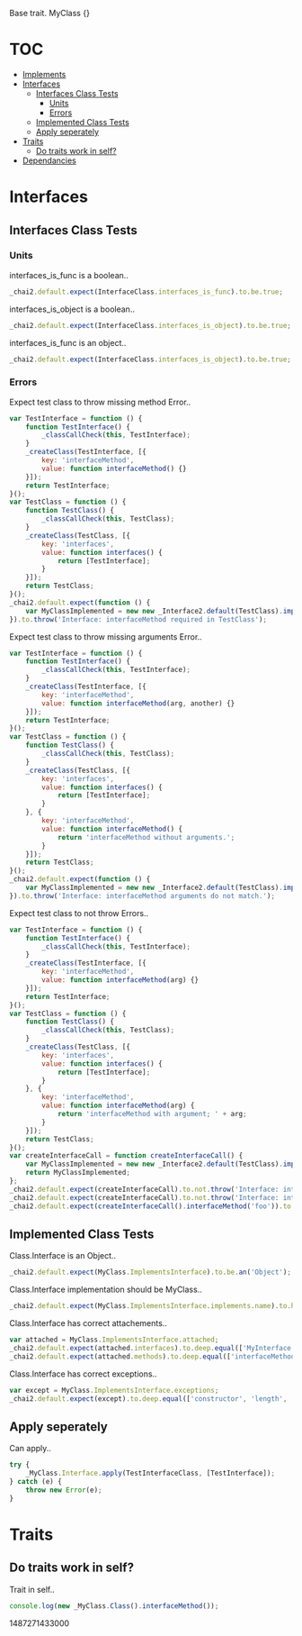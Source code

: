 Base trait.
MyClass {}
# TOC
   - [Implements](#implements)
   - [Interfaces](#interfaces)
     - [Interfaces Class Tests](#interfaces-interfaces-class-tests)
       - [Units](#interfaces-interfaces-class-tests-units)
       - [Errors](#interfaces-interfaces-class-tests-errors)
     - [Implemented Class Tests](#interfaces-implemented-class-tests)
     - [Apply seperately](#interfaces-apply-seperately)
   - [Traits](#traits)
     - [Do traits work in self?](#traits-do-traits-work-in-self)
   - [Dependancies](#dependancies)
<a name=""></a>
 
<a name="interfaces"></a>
# Interfaces
<a name="interfaces-interfaces-class-tests"></a>
## Interfaces Class Tests
<a name="interfaces-interfaces-class-tests-units"></a>
### Units
interfaces_is_func is a boolean..

```js
_chai2.default.expect(InterfaceClass.interfaces_is_func).to.be.true;
```

interfaces_is_object is a boolean..

```js
_chai2.default.expect(InterfaceClass.interfaces_is_object).to.be.true;
```

interfaces_is_func is an object..

```js
_chai2.default.expect(InterfaceClass.interfaces_is_object).to.be.true;
```

<a name="interfaces-interfaces-class-tests-errors"></a>
### Errors
Expect test class to throw missing method Error..

```js
var TestInterface = function () {
    function TestInterface() {
        _classCallCheck(this, TestInterface);
    }
    _createClass(TestInterface, [{
        key: 'interfaceMethod',
        value: function interfaceMethod() {}
    }]);
    return TestInterface;
}();
var TestClass = function () {
    function TestClass() {
        _classCallCheck(this, TestClass);
    }
    _createClass(TestClass, [{
        key: 'interfaces',
        value: function interfaces() {
            return [TestInterface];
        }
    }]);
    return TestClass;
}();
_chai2.default.expect(function () {
    var MyClassImplemented = new new _Interface2.default(TestClass).implements();
}).to.throw('Interface: interfaceMethod required in TestClass');
```

Expect test class to throw missing arguments Error..

```js
var TestInterface = function () {
    function TestInterface() {
        _classCallCheck(this, TestInterface);
    }
    _createClass(TestInterface, [{
        key: 'interfaceMethod',
        value: function interfaceMethod(arg, another) {}
    }]);
    return TestInterface;
}();
var TestClass = function () {
    function TestClass() {
        _classCallCheck(this, TestClass);
    }
    _createClass(TestClass, [{
        key: 'interfaces',
        value: function interfaces() {
            return [TestInterface];
        }
    }, {
        key: 'interfaceMethod',
        value: function interfaceMethod() {
            return 'interfaceMethod without arguments.';
        }
    }]);
    return TestClass;
}();
_chai2.default.expect(function () {
    var MyClassImplemented = new new _Interface2.default(TestClass).implements();
}).to.throw('Interface: interfaceMethod arguments do not match.');
```

Expect test class to not throw Errors..

```js
var TestInterface = function () {
    function TestInterface() {
        _classCallCheck(this, TestInterface);
    }
    _createClass(TestInterface, [{
        key: 'interfaceMethod',
        value: function interfaceMethod(arg) {}
    }]);
    return TestInterface;
}();
var TestClass = function () {
    function TestClass() {
        _classCallCheck(this, TestClass);
    }
    _createClass(TestClass, [{
        key: 'interfaces',
        value: function interfaces() {
            return [TestInterface];
        }
    }, {
        key: 'interfaceMethod',
        value: function interfaceMethod(arg) {
            return 'interfaceMethod with argument; ' + arg;
        }
    }]);
    return TestClass;
}();
var createInterfaceCall = function createInterfaceCall() {
    var MyClassImplemented = new new _Interface2.default(TestClass).implements();
    return MyClassImplemented;
};
_chai2.default.expect(createInterfaceCall).to.not.throw('Interface: interfaceMethod required in TestClass');
_chai2.default.expect(createInterfaceCall).to.not.throw('Interface: interfaceMethod arguments do not match.');
_chai2.default.expect(createInterfaceCall().interfaceMethod('foo')).to.have.string('interfaceMethod with argument; foo');
```

<a name="interfaces-implemented-class-tests"></a>
## Implemented Class Tests
Class.Interface is an Object..

```js
_chai2.default.expect(MyClass.ImplementsInterface).to.be.an('Object');
```

Class.Interface implementation should be MyClass..

```js
_chai2.default.expect(MyClass.ImplementsInterface.implements.name).to.have.string('MyClass');
```

Class.Interface has correct attachements..

```js
var attached = MyClass.ImplementsInterface.attached;
_chai2.default.expect(attached.interfaces).to.deep.equal(['MyInterface']);
_chai2.default.expect(attached.methods).to.deep.equal(['interfaceMethod']);
```

Class.Interface has correct exceptions..

```js
var except = MyClass.ImplementsInterface.exceptions;
_chai2.default.expect(except).to.deep.equal(['constructor', 'length', 'name', 'prototype']);
```

<a name="interfaces-apply-seperately"></a>
## Apply seperately
Can apply..

```js
try {
    _MyClass.Interface.apply(TestInterfaceClass, [TestInterface]);
} catch (e) {
    throw new Error(e);
}
```

<a name="traits"></a>
# Traits
<a name="traits-do-traits-work-in-self"></a>
## Do traits work in self?
Trait in self..

```js
console.log(new _MyClass.Class().interfaceMethod());
```

1487271433000
